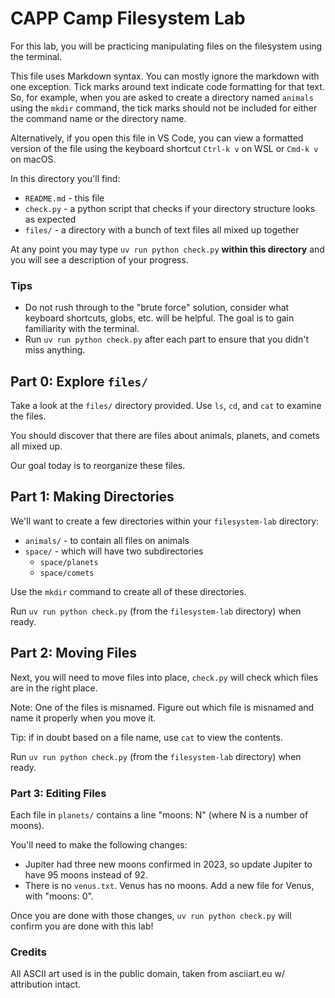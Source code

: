 # CAPP Camp Filesystem Lab

For this lab, you will be practicing manipulating files on the filesystem using the terminal.

This file uses Markdown syntax.  You can mostly ignore the markdown
with one exception.  Tick marks around text indicate code formatting
for that text.  So, for example, when you are asked to create a
directory named `animals` using the `mkdir` command, the tick marks
should not be included for either the command name or the directory
name.

Alternatively, if you open this file in VS Code, you can view a
formatted version of the file using the keyboard shortcut `Ctrl-k v`
on WSL or `Cmd-k v` on macOS.

In this directory you'll find:

- `README.md` - this file
- `check.py` - a python script that checks if your directory structure looks as expected
- `files/` - a directory with a bunch of text files all mixed up together

At any point you may type `uv run python check.py` **within this directory** and you will see a description of your progress.

### Tips

- Do not rush through to the "brute force" solution, consider what keyboard shortcuts, globs, etc. will be helpful. The goal is to gain familiarity with the terminal.
- Run `uv run python check.py` after each part to ensure that you didn't miss anything.

## Part 0: Explore `files/`

Take a look at the `files/` directory provided. Use `ls`, `cd`, and `cat` to examine the files.

You should discover that there are files about animals, planets, and comets all mixed up.

Our goal today is to reorganize these files.

## Part 1: Making Directories

We'll want to create a few directories within your `filesystem-lab` directory:

- `animals/` - to contain all files on animals
- `space/` - which will have two subdirectories
  - `space/planets`
  - `space/comets`


Use the `mkdir` command to create all of these directories.

Run `uv run python check.py` (from the `filesystem-lab` directory) when ready.

## Part 2: Moving Files

Next, you will need to move files into place, `check.py` will check
which files are in the right place.

Note: One of the files is misnamed.  Figure out which file is misnamed
and name it properly when you move it.

Tip: if in doubt based on a file name, use `cat` to view the contents.

Run `uv run python check.py` (from the `filesystem-lab` directory) when ready.

### Part 3: Editing Files

Each file in `planets/` contains a line "moons: N" (where N is a number of moons).

You'll need to make the following changes:

- Jupiter had three new moons confirmed in 2023, so update Jupiter to have 95 moons instead of 92.
- There is no `venus.txt`. Venus has no moons. Add a new file for Venus, with "moons: 0".

Once you are done with those changes, `uv run python check.py` will confirm you are done with this lab!

### Credits

All ASCII art used is in the public domain, taken from asciiart.eu w/ attribution intact.
